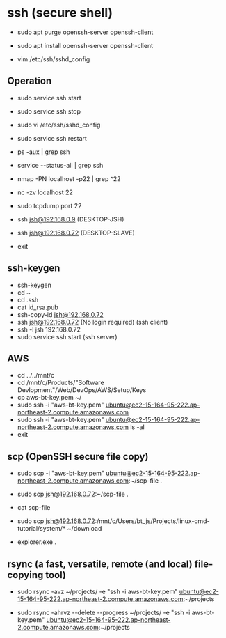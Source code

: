 # ssh (secure shell)

- sudo apt purge openssh-server openssh-client
- sudo apt install openssh-server openssh-client

- vim /etc/ssh/sshd_config

## Operation

- sudo service ssh start
- sudo service ssh stop
- sudo vi /etc/ssh/sshd_config
- sudo service ssh restart

- ps -aux | grep ssh
- service --status-all | grep ssh

- nmap -PN localhost -p22 | grep ^22
- nc -zv localhost 22

- sudo tcpdump port 22

- ssh jsh@192.168.0.9 (DESKTOP-JSH)
- ssh jsh@192.168.0.72 (DESKTOP-SLAVE)
- exit

## ssh-keygen

- ssh-keygen
- cd ~
- cd .ssh
- cat id_rsa.pub
- ssh-copy-id jsh@192.168.0.72
- ssh jsh@192.168.0.72 (No login required) (ssh client)
- ssh -l jsh 192.168.0.72
- sudo service ssh start (ssh server)

## AWS

- cd ../../mnt/c
- cd /mnt/c/Products/"Software Devlopment"/Web/DevOps/AWS/Setup/Keys
- cp aws-bt-key.pem ~/
- sudo ssh -i "aws-bt-key.pem" ubuntu@ec2-15-164-95-222.ap-northeast-2.compute.amazonaws.com
- sudo ssh -i "aws-bt-key.pem" ubuntu@ec2-15-164-95-222.ap-northeast-2.compute.amazonaws.com ls -al
- exit

## scp (OpenSSH secure file copy)

- sudo scp -i "aws-bt-key.pem" ubuntu@ec2-15-164-95-222.ap-northeast-2.compute.amazonaws.com:~/scp-file .

- sudo scp jsh@192.168.0.72:~/scp-file .
- cat scp-file

- sudo scp jsh@192.168.0.72:/mnt/c/Users/bt_js/Projects/linux-cmd-tutorial/system/* ~/download
- explorer.exe .

## rsync (a fast, versatile, remote (and local) file-copying tool)

- sudo rsync -avz ~/projects/ -e "ssh -i aws-bt-key.pem" ubuntu@ec2-15-164-95-222.ap-northeast-2.compute.amazonaws.com:~/projects

- sudo rsync -ahrvz --delete --progress ~/projects/ -e "ssh -i aws-bt-key.pem" ubuntu@ec2-15-164-95-222.ap-northeast-2.compute.amazonaws.com:~/projects
